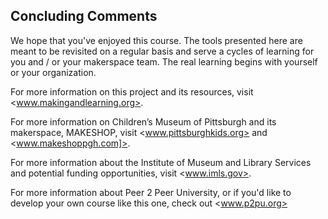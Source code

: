 ## Concluding Comments

We hope that you've enjoyed this course. The tools presented here are meant to be revisited on a regular basis and serve a cycles of learning for you and / or your makerspace team. The real learning begins with yourself or your organization. 

For more information on this project and its resources, visit  <www.makingandlearning.org>. 

For more information on Children’s Museum of Pittsburgh and its makerspace, MAKESHOP, visit <www.pittsburghkids.org> and <www.makeshoppgh.com]>.

For more information about the Institute of Museum and Library Services and potential funding opportunities, visit <www.imls.gov>.

For more information about Peer 2 Peer University, or if you'd like to develop your own course like this one, check out <www.p2pu.org>

